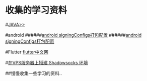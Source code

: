 # 收集的学习资料
#[JAVA>>](https://github.com/wangHwYD/study/tree/master/java)



#android
######[android signingConfigs打包配置](https://www.jianshu.com/p/62ac145ee0ad)
######[android signingConfigs打包配置](https://www.jianshu.com/p/62ac145ee0ad)






#Flutter
[flutter中文网](https://flutterchina.club/)

#[在VPS服务器上搭建 Shadowsocks 环境](https://github.com/wangHwYD/study/blob/master/%E5%9C%A8VPS%E6%9C%8D%E5%8A%A1%E5%99%A8%E4%B8%8A%E6%90%AD%E5%BB%BA%20Shadowsocks%20%E7%8E%AF%E5%A2%83.md) 



##慢慢收集一些学习的资料..